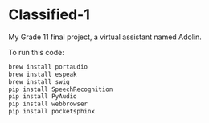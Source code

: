 # Classified-1
My Grade 11 final project, a virtual assistant named Adolin.

To run this code:
```bash
brew install portaudio
brew install espeak
brew install swig
pip install SpeechRecognition
pip install PyAudio
pip install webbrowser
pip install pocketsphinx
```
